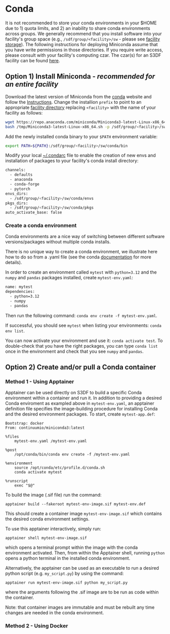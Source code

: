 # Conda

It is not recommended to store your conda environments in your $HOME due to 1) quota limits, and 2) an inability to share conda environments across groups. We generally recommend that you install software into your facility's group space (e.g., `/sdf/group/<facility>/sw` - please see [facility storage](getting-started.md#group)). The following instructions for deploying Miniconda assume that you have write permissions in those directories. If you require write access, please consult with your facility's computing czar. The czar(s) for an S3DF facility can be found [here](https://coact.slac.stanford.edu/facilities).

## Option 1) Install Miniconda - *recommended for an entire facility*

Download the latest version of Miniconda from the [conda](https://docs.conda.io/en/latest/miniconda.html) website and follow the [Instructions](https://conda.io/projects/conda/en/latest/user-guide/install/linux.html#installing-on-linux). Change the installion `prefix` to point to an appropriate [facility directory](getting-started.md#group) replacing `<facility>` with the name of your facility as follows:

```bash
wget https://repo.anaconda.com/miniconda/Miniconda3-latest-Linux-x86_64.sh -O /tmp/Miniconda3-latest-Linux-x86_64.sh
bash /tmp/Miniconda3-latest-Linux-x86_64.sh -p /sdf/group/<facility>/sw/conda/
```

Add the newly installed conda binary to your `$PATH` environment variable:

```bash
export PATH=${PATH}:/sdf/group/<facility>/sw/conda/bin
```

Modify your local [~/.condarc](https://conda.io/projects/conda/en/latest/user-guide/configuration/use-condarc.html) file to enable the creation of new envs and installation of packages to your facility's conda install directory:

```bash
channels:
  - defaults
  - anaconda
  - conda-forge
  - pytorch
envs_dirs:
  - /sdf/group/<facility>/sw/conda/envs
pkgs_dirs:
  - /sdf/group/<facility>/sw/conda/pkgs
auto_activate_base: false
```

### Create a conda environment

Conda environments are a nice way of switching between different software versions/packages without multiple conda installs.

There is no unique way to create a conda environment, we illustrate here how to do so from a .yaml file (see the conda [documentation](https://docs.conda.io/projects/conda/en/latest/user-guide/tasks/manage-environments.html#creating-an-environment-from-an-environment-yml-file) for more details).

In order to create an environment called `mytest` with `python=3.12` and the `numpy` and `pandas` packages installed, create `mytest-env.yaml`:
```bash
name: mytest
dependencies:
  - python=3.12
  - numpy
  - pandas
```

Then run the following command: `conda env create -f mytest-env.yaml`.

If successful, you should see `mytest` when listing your environments: `conda env list`. 

You can now activate your environment and use it: `conda activate test`. To double-check that you have the right packages, you can type `conda list` once in the environment and check that you see `numpy` and `pandas`.

## Option 2) Create and/or pull a Conda container

### Method 1 - Using Apptainer

Apptainer can be used directly on S3DF to build a specific Conda environment within a container and run it. In addition to providing a desired Conda enviroment as exampled above in `mytest-env.yaml`, an apptainer definition file specifies the image-building procedure for installing Conda and the desired environment packages. To start, create `mytest-app.def`:
```apptainer
Bootstrap: docker
From: continuumio/miniconda3:latest

%files
    mytest-env.yaml /mytest-env.yaml

%post
    /opt/conda/bin/conda env create -f /mytest-env.yaml

%environment
    source /opt/conda/etc/profile.d/conda.sh
    conda activate mytest

%runscript
    exec "$@"
```

To build the image (.sif file) run the command:

`apptainer build --fakeroot mytest-env-image.sif mytest-env.def` 

This should create a container image `mytest-env-image.sif` which contains the desired conda environment settings.

To use this apptainer interactively, simply run:

`apptainer shell mytest-env-image.sif`

which opens a terminal prompt within the image with the conda environment activated. Then, from within the Apptainer shell, running `python` opens a python terminal in the installed conda environment.

Alternatively, the apptainer can be used as an executable to run a desired python script (e.g. `my_script.py`) by using the command:

`apptainer run mytest-env-image.sif python my_script.py`

where the arguments following the .sif image are to be run as code within the container.

Note: that container images are immutable and must be rebuilt any time changes are needed in the conda environment.

### Method 2 - Using Docker
